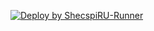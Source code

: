 [![Deploy by ShecspiRU-Runner](https://github.com/Shecspi/shecspi.ru/actions/workflows/deploy.yml/badge.svg)](https://github.com/Shecspi/shecspi.ru/actions/workflows/deploy.yml)